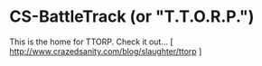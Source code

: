 CS-BattleTrack (or "T.T.O.R.P.")
====================

This is the home for TTORP.  Check it out... [ http://www.crazedsanity.com/blog/slaughter/ttorp ]
